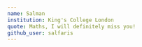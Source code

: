 ```yaml
---
name: Salman
institution: King's College London
quote: Maths, I will definitely miss you!
github_user: salfaris
---
```

